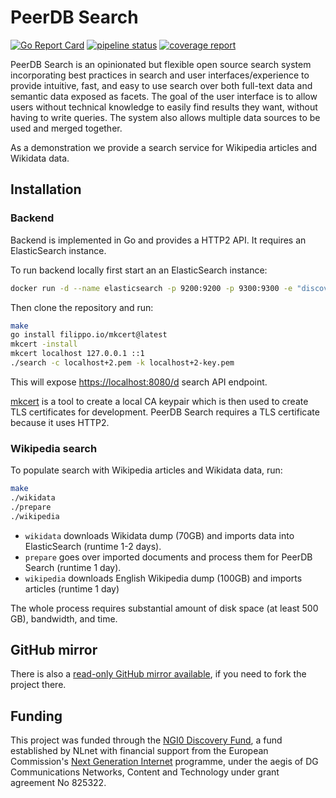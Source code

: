 # PeerDB Search

[![Go Report Card](https://goreportcard.com/badge/gitlab.com/peerdb/search)](https://goreportcard.com/report/gitlab.com/peerdb/search)
[![pipeline status](https://gitlab.com/peerdb/search/badges/main/pipeline.svg?ignore_skipped=true)](https://gitlab.com/peerdb/search/-/pipelines)
[![coverage report](https://gitlab.com/peerdb/search/badges/main/coverage.svg)](https://gitlab.com/peerdb/search/-/graphs/main/charts)

PeerDB Search is an opinionated but flexible open source search system incorporating best practices in search and user
interfaces/experience to provide intuitive, fast, and easy to use search over both full-text data and semantic data
exposed as facets. The goal of the user interface is to allow users without technical knowledge to
easily find results they want, without having to write queries. The system also allows multiple data sources
to be used and merged together.

As a demonstration we provide a search service for Wikipedia articles and Wikidata data.

## Installation

### Backend

Backend is implemented in Go and provides a HTTP2 API. It requires an ElasticSearch instance.

To run backend locally first start an an ElasticSearch instance:

```sh
docker run -d --name elasticsearch -p 9200:9200 -p 9300:9300 -e "discovery.type=single-node" elasticsearch:7.16.3
```

Then clone the repository and run:

```sh
make
go install filippo.io/mkcert@latest
mkcert -install
mkcert localhost 127.0.0.1 ::1
./search -c localhost+2.pem -k localhost+2-key.pem
```

This will expose [https://localhost:8080/d](https://localhost:8080/d) search API endpoint.

[mkcert](https://github.com/FiloSottile/mkcert) is a tool to create a local CA
keypair which is then used to create TLS certificates for development. PeerDB Search
requires a TLS certificate because it uses HTTP2.

### Wikipedia search

To populate search with Wikipedia articles and Wikidata data, run:

```sh
make
./wikidata
./prepare
./wikipedia
```

* `wikidata` downloads Wikidata dump (70GB) and imports data into ElasticSearch (runtime 1-2 days).
* `prepare` goes over imported documents and process them for PeerDB Search (runtime 1 day).
* `wikipedia` downloads English Wikipedia dump (100GB) and imports articles (runtime 1 day)

The whole process requires substantial amount of disk space (at least 500 GB), bandwidth, and time.

## GitHub mirror

There is also a [read-only GitHub mirror available](https://github.com/peer/db-search),
if you need to fork the project there.

## Funding

This project was funded through the [NGI0 Discovery Fund](https://nlnet.nl/discovery/), a
fund established by NLnet with financial support from the European Commission's
[Next Generation Internet](https://ngi.eu/) programme, under the aegis of DG Communications
Networks, Content and Technology under grant agreement No 825322.

